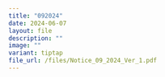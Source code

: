 ```yaml
---
title: "092024"
date: 2024-06-07
layout: file
description: ""
image: ""
variant: tiptap
file_url: /files/Notice_09_2024_Ver_1.pdf
---
```

